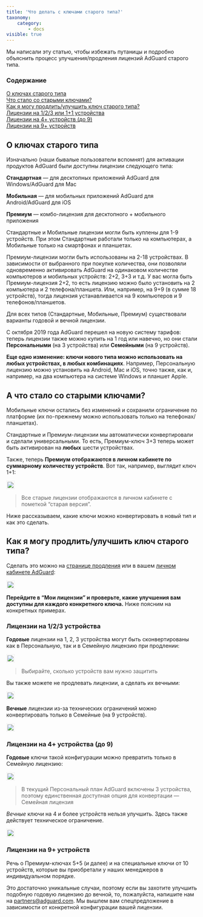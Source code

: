 ```yaml
---
title: 'Что делать с ключами старого типа?'
taxonomy:
    category:
        - docs
visible: true
---
```


Мы написали эту статью, чтобы избежать путаницы и подробно объяснить процесс улучшения/продления лицензий AdGuard старого типа.

### Содержание

[О ключах старого типа](#about)<br>
[Что стало со старыми ключами?](#what-happened)<br>
[Как я могу продлить/улучшить ключ старого типа?](#switch)<br>
	[Лицензии на 1/2/3 или 1+1 устройства](#1-2-3)<br>
  [Лицензии на 4+ устройств (до 9)](#4-9)<br>
  [Лицензии на 9+ устройств](#9-and-more)<br>



<a name="about"></a>
## О ключах старого типа
Изначально (наши бывалые пользователи вспомнят) для активации продуктов AdGuard были доступны лицензии следующего типа:  

**Стандартная** — для десктопных приложений AdGuard для Windows/AdGuard для Mac

**Мобильная** — для мобильных приложений AdGuard для Android/AdGuard для iOS

**Премиум** — комбо-лицензия для десктопного + мобильного приложения

Стандартные и Мобильные лицензии могли быть куплены для 1-9 устройств.
При этом Стандартные работали только на компьютерах, а Мобильные только на смартфонах и планшетах.

Премиум-лицензии могли быть использованы на 2-18 устройствах. В зависимости от выбранного при покупке количества, они позволяли одновременно активировать AdGuard на одинаковом количестве компьютеров и мобильных устройств: 2+2, 3+3 и т.д.
У вас могла быть Премиум-лицензия 2+2, то есть лицензию можно было установить на 2 компьютера и 2 телефона/планшета. Или, например, на 9+9 (в сумме 18 устройств), тогда лицензия устанавливается на 9 компьютеров и 9 телефонов/планшетов.  

Для всех типов (Стандартные, Мобильные, Премиум) существовали варианты годовой и вечной лицензии.

С октября 2019 года AdGuard перешел на новую систему тарифов: теперь лицензии также можно купить на 1 год или навечно, но они стали **Персональными** (на 3 устройства) или **Семейными** (на 9 устройств). 

**Еще одно изменение: ключи нового типа можно использовать на любых устройствах, в любых комбинациях**. Например, Персональную лицензию можно установить на Android, Мас и iOS, точно также, как и, например, на два компьютера на системе Windows и планшет Apple.


<a name="what-happened"></a>
## А что стало со старыми ключами?

Мобильные ключи остались без изменений и сохранили ограничение по платформе (их по-прежнему можно использовать только на телефонах/планшетах).

Стандартные и Премиум-лицензии мы автоматически конвертировали и сделали универсальными. 
То есть, Премиум-ключ 3+3 теперь может быть активирован на **любых** шести устройствах. 

Также, теперь **Премиум отображаются в личном кабинете по суммарному количеству устройств**. Вот так, например, выглядит ключ 1+1:

<img src="https://cdn.adguard.com/public/Adguard/kb/newscreenshots/En/General/legacy-licenses/1.outdatedlicenses_ru.png" style="border: 1px solid #efefef; max-width: 600px; padding: 2px;">

>Все старые лицензии отображаются в личном кабинете с пометкой “старая версия”. 

Ниже рассказываем, какие ключи можно конвертировать в новый тип и как это сделать.

<a name="switch"></a>
## Как я могу продлить/улучшить ключ старого типа?

Сделать это можно на [странице продления](https://adguard.com/renew.html) или в вашем [личном кабинете AdGuard](https://my.adguard.com/main.html):

<img src="https://cdn.adguard.com/public/Adguard/kb/newscreenshots/En/General/legacy-licenses/2.switch_ru.png" style="border: 1px solid #efefef; max-width: 600px; padding: 2px;">

**Перейдите в “Мои лицензии” и проверьте, какие улучшения вам доступны для каждого конкретного ключа.**
Ниже поясним на конкретных примерах.


<a name="1-2-3"></a>
### Лицензии на 1/2/3 устройства

**Годовые** лицензии на 1, 2, 3 устройства могут быть сконвертированы как в Персональную, так и в Семейную лицензию при продлении:

<img src="https://cdn.adguard.com/public/Adguard/kb/newscreenshots/En/General/legacy-licenses/3.yearly_ru.png" style="border: 1px solid #efefef; max-width: 600px; padding: 2px;">

>Выбирайте, сколько устройств вам нужно защитить

Вы также можете не продлевать лицензии, а сделать их вечными:

<img src="https://cdn.adguard.com/public/Adguard/kb/newscreenshots/En/General/legacy-licenses/4.lifetime_ru.png" style="border: 1px solid #efefef; max-width: 600px; padding: 2px;">

**Вечные** лицензии из-за технических ограничений можно конвертировать только в Семейные (на 9 устройств). 

<img src="https://cdn.adguard.com/public/Adguard/kb/newscreenshots/En/General/legacy-licenses/5.lifetimeupgrade_ru.png" style="border: 1px solid #efefef; max-width: 600px; padding: 2px;">

<a name="4-9"></a>
### Лицензии на 4+ устройства (до 9)

**Годовые** ключи такой конфигурации можно превратить только в Семейную лицензию: 

<img src="https://cdn.adguard.com/public/Adguard/kb/newscreenshots/En/General/legacy-licenses/6.yearly4+devices_ru.png" style="border: 1px solid #efefef; max-width: 600px; padding: 2px;">

>В текущий Персональный план AdGuard включены 3 устройства, поэтому единственная доступная опция для конвертации — Семейная лицензия

*Вечные* ключи на 4 и более устройств нельзя улучшить. Здесь также действует техническое ограничение.

<img src="https://cdn.adguard.com/public/Adguard/kb/newscreenshots/En/General/legacy-licenses/7.lifetime4+devices_ru.png" style="border: 1px solid #efefef; max-width: 600px; padding: 2px;">

<a name="9-and-more"></a>
### Лицензии на 9+ устройств

Речь о Премиум-ключах 5+5 (и далее) и на специальные ключи от 10 устройств, которые вы приобретали у наших менеджеров в индивидуальном порядке. 

Это достаточно уникальные случаи, поэтому если вы захотите улучшить подобную годовую лицензию до вечной, то, пожалуйста, напишите нам на partners@adguard.com. Мы вышлем вам спецпредложение в зависимости от конкретной конфигурации вашей лицензии.
